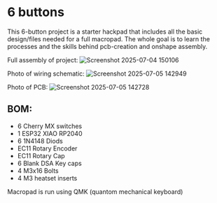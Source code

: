 # 6 buttons
This 6-button project is a starter hackpad that includes all the basic design/files needed for a full macropad. The whole goal is to learn the processes and the skills behind pcb-creation and onshape assembly.

Full assembly of project:
![Screenshot 2025-07-04 150106](https://github.com/user-attachments/assets/ac5f9362-5914-4a4f-9b65-649e417e18a7)

Photo of wiring schematic:
![Screenshot 2025-07-05 142949](https://github.com/user-attachments/assets/a65a6581-4056-468a-9ef3-64a1b1ef3fbc)

Photo of PCB:
![Screenshot 2025-07-05 142728](https://github.com/user-attachments/assets/8ab6f9b3-f0b4-400c-83d6-271592aa6417)

## BOM:
* 6 Cherry MX switches 
* 1 ESP32 XIAO RP2040
* 6 1N4148 Diods
* EC11 Rotary Encoder
* EC11 Rotary Cap
* 6 Blank DSA Key caps
* 4 M3x16 Bolts
* 4 M3 heatset inserts

Macropad is run using QMK (quantom mechanical keyboard)
